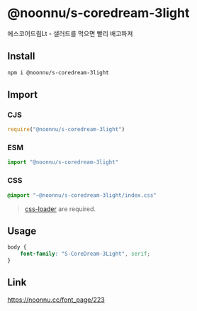 # @noonnu/s-coredream-3light
에스코어드림Lt - 샐러드를 먹으면 빨리 배고파져

## Install
```sh
npm i @noonnu/s-coredream-3light
```
## Import
### CJS
```js
require("@noonnu/s-coredream-3light")
```
### ESM
```js
import "@noonnu/s-coredream-3light"
```
### CSS 
```css
@import "~@noonnu/s-coredream-3light/index.css"
```
> [css-loader](https://github.com/webpack-contrib/css-loader) are required.

## Usage
```css
body {
    font-family: "S-CoreDream-3Light", serif;
}
```

## Link
https://noonnu.cc/font_page/223